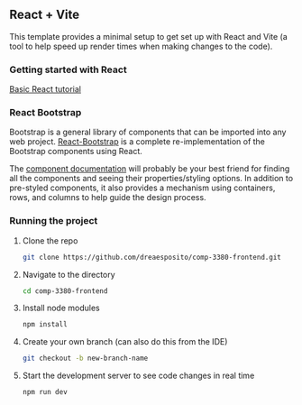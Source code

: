 ## React + Vite

This template provides a minimal setup to get set up with React and Vite (a tool to help speed up render times when making changes to the code).

### Getting started with React

[Basic React tutorial](https://react.dev/learn)

### React Bootstrap

Bootstrap is a general library of components that can be imported into any web project. [React-Bootstrap](https://react-bootstrap.netlify.app/docs/getting-started/why-react-bootstrap/) is a complete re-implementation of the Bootstrap components using React.

The [component documentation](https://react-bootstrap.netlify.app/docs/components/accordion) will probably be your best friend for finding all the components and seeing their properties/styling options. In addition to pre-styled components, it also provides a mechanism using containers, rows, and columns to help guide the design process.

### Running the project

1. Clone the repo

   ```sh
   git clone https://github.com/dreaesposito/comp-3380-frontend.git
   ```

2. Navigate to the directory

   ```sh
   cd comp-3380-frontend
   ```

3. Install node modules

   ```sh
   npm install
   ```

4. Create your own branch (can also do this from the IDE)

   ```sh
   git checkout -b new-branch-name
   ```

5. Start the development server to see code changes in real time

   ```sh
   npm run dev
   ```
